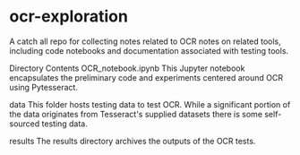 # ocr-exploration
A catch all repo for collecting notes related to OCR notes on related tools, including code notebooks and documentation associated with testing tools.

Directory Contents
OCR_notebook.ipynb
This Jupyter notebook encapsulates the preliminary code and experiments centered around OCR using Pytesseract. 

data
This folder hosts testing data to test OCR. While a significant portion of the data originates from Tesseract's supplied datasets there is some self-sourced testing data. 

results
The results directory archives the outputs of the OCR tests. 